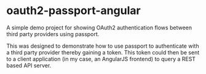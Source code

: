 oauth2-passport-angular
=======================

A simple demo project for showing OAuth2 authentication flows between third party providers using passport.

This was designed to demonstrate how to use passport to authenticate with a third party provider thereby gaining a token. This token could then be sent to a client application (in my case, an AngularJS frontend) to query a REST based API server.
